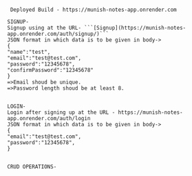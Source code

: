 ``` Notes app in which user can signup with a unique email and can access the API after signing in. Passwords are stored in database in hashed form(using bcrypt). CRUD operations can be performed on the notes by the user with their respective accounts. Tech stack used is- Node.js, Express.js, MongoDB, Mongoose.

 Deployed Build - https://munish-notes-app.onrender.com

SIGNUP-
Signup using at the URL- ```[Signup](https://munish-notes-app.onrender.com/auth/signup/)```
JSON format in which data is to be given in body->
{
"name":"test",
"email":"test@test.com",
"password":"12345678",
"confirmPassword":"12345678"
}
=>Email shoud be unique.
=>Password length shoud be at least 8.


LOGIN-
Login after signing up at the URL - https://munish-notes-app.onrender.com/auth/login
JSON format in which data is to be given in body->
{
"email":"test@test.com",
"password":"12345678",
}


CRUD OPERATIONS-
 ```
